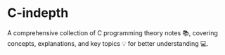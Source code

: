 # C-indepth
A comprehensive collection of C programming theory notes 📚, covering concepts, explanations, and key topics 💡 for better understanding 💻.
